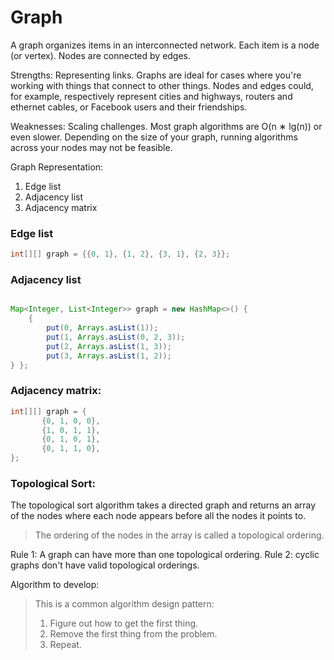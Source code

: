 # Graph

A graph organizes items in an interconnected network. Each item is a node (or vertex). Nodes are connected by edges.

Strengths:
Representing links. Graphs are ideal for cases where you're working with things that connect to other things. 
Nodes and edges could, for example, respectively represent cities and highways, routers and ethernet cables, 
or Facebook users and their friendships. 

Weaknesses:
Scaling challenges. Most graph algorithms are O(n ∗ lg(n)) or even slower. Depending on the size of your graph, 
running algorithms across your nodes may not be feasible.

Graph Representation:
1. Edge list
2. Adjacency list
3. Adjacency matrix

### Edge list
```java
int[][] graph = {{0, 1}, {1, 2}, {3, 1}, {2, 3}};
```

### Adjacency list
```java

Map<Integer, List<Integer>> graph = new HashMap<>() {
    {
        put(0, Arrays.asList(1));
        put(1, Arrays.asList(0, 2, 3));
        put(2, Arrays.asList(1, 3));
        put(3, Arrays.asList(1, 2));
} };

```

### Adjacency matrix:

```java
int[][] graph = {
       {0, 1, 0, 0},
       {1, 0, 1, 1},
       {0, 1, 0, 1},
       {0, 1, 1, 0},
};
```

### Topological Sort:
The topological sort algorithm takes a directed graph and returns an array of 
the nodes where each node appears before all the nodes it points to.

> The ordering of the nodes in the array is called a topological ordering.
 
Rule 1: A graph can have more than one topological ordering.
Rule 2: cyclic graphs don't have valid topological orderings.

Algorithm to develop:
> This is a common algorithm design pattern:
> 1. Figure out how to get the first thing.
> 2. Remove the first thing from the problem.
> 3. Repeat.

